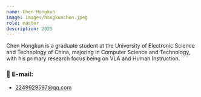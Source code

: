 ```yaml
---
name: Chen Hongkun
image: images/hongkunchen.jpeg
role: master
description: 2025
---
```


Chen Hongkun is a graduate student at the University of Electronic Science and Technology of China, majoring in Computer Science and Technology, with his primary research focus being on VLA and Human Instruction.

### 📧 E-mail:
- 2249929597@qq.com
